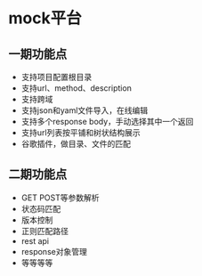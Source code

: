 # mock平台
## 一期功能点
* 支持项目配置根目录
* 支持url、method、description
* 支持跨域
* 支持json和yaml文件导入，在线编辑
* 支持多个response body，手动选择其中一个返回
* 支持url列表按平铺和树状结构展示
* 谷歌插件，做目录、文件的匹配

## 二期功能点
* GET POST等参数解析
* 状态码匹配
* 版本控制
* 正则匹配路径
* rest api
* response对象管理
* 等等等等